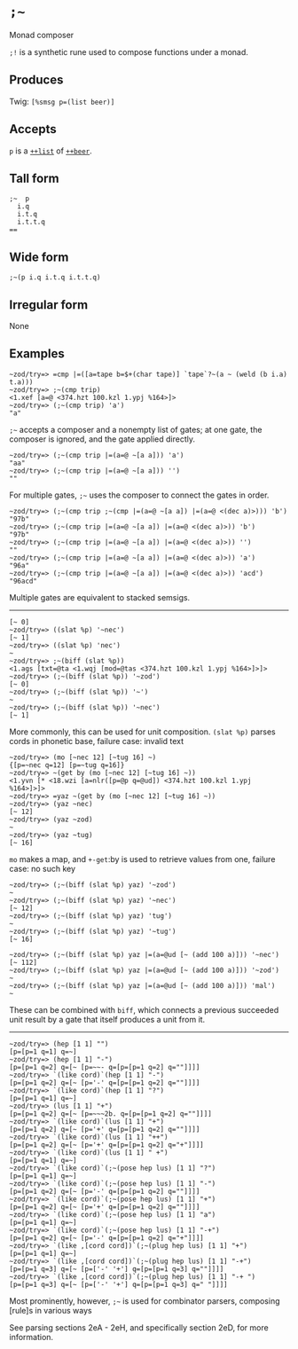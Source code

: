 `;~`
====

Monad composer

`;!` is a synthetic rune used to compose functions under a monad.

Produces
--------

Twig: `[%smsg p=(list beer)]`

Accepts
-------

`p` is a [`++list`]() of [`++beer`]().

Tall form
---------

    ;~  p
      i.q
      i.t.q
      i.t.t.q
    ==

Wide form
---------

    ;~(p i.q i.t.q i.t.t.q)

Irregular form
--------------

None

Examples
--------

    ~zod/try=> =cmp |=([a=tape b=$+(char tape)] `tape`?~(a ~ (weld (b i.a) t.a)))
    ~zod/try=> ;~(cmp trip)
    <1.xef [a=@ <374.hzt 100.kzl 1.ypj %164>]>
    ~zod/try=> (;~(cmp trip) 'a')
    "a"

`;~` accepts a composer and a nonempty list of gates; at one gate, the
composer is ignored, and the gate applied directly.

    ~zod/try=> (;~(cmp trip |=(a=@ ~[a a])) 'a')
    "aa"
    ~zod/try=> (;~(cmp trip |=(a=@ ~[a a])) '')
    ""

For multiple gates, `;~` uses the composer to connect the gates in
order.

    ~zod/try=> (;~(cmp trip ;~(cmp |=(a=@ ~[a a]) |=(a=@ <(dec a)>))) 'b')
    "97b"
    ~zod/try=> (;~(cmp trip |=(a=@ ~[a a]) |=(a=@ <(dec a)>)) 'b')
    "97b"
    ~zod/try=> (;~(cmp trip |=(a=@ ~[a a]) |=(a=@ <(dec a)>)) '')
    ""
    ~zod/try=> (;~(cmp trip |=(a=@ ~[a a]) |=(a=@ <(dec a)>)) 'a')
    "96a"
    ~zod/try=> (;~(cmp trip |=(a=@ ~[a a]) |=(a=@ <(dec a)>)) 'acd')
    "96acd"

Multiple gates are equivalent to stacked semsigs.

------------------------------------------------------------------------

    [~ 0]
    ~zod/try=> ((slat %p) '~nec')
    [~ 1]
    ~zod/try=> ((slat %p) 'nec')
    ~
    ~zod/try=> ;~(biff (slat %p))
    <1.ags [txt=@ta <1.wqj [mod=@tas <374.hzt 100.kzl 1.ypj %164>]>]>
    ~zod/try=> (;~(biff (slat %p)) '~zod')
    [~ 0]
    ~zod/try=> (;~(biff (slat %p)) '~')
    ~
    ~zod/try=> (;~(biff (slat %p)) '~nec')
    [~ 1]

More commonly, this can be used for unit composition. `(slat %p)` parses
cords in phonetic base, failure case: invalid text

    ~zod/try=> (mo [~nec 12] [~tug 16] ~)
    {[p=~nec q=12] [p=~tug q=16]}
    ~zod/try=> ~(get by (mo [~nec 12] [~tug 16] ~)) 
    <1.yvn [* <18.wzi [a=nlr([p=@p q=@ud]) <374.hzt 100.kzl 1.ypj %164>]>]>
    ~zod/try=> =yaz ~(get by (mo [~nec 12] [~tug 16] ~)) 
    ~zod/try=> (yaz ~nec)
    [~ 12]
    ~zod/try=> (yaz ~zod)
    ~
    ~zod/try=> (yaz ~tug)
    [~ 16]

`mo` makes a map, and `+-get`:by is used to retrieve values from one,
failure case: no such key

    ~zod/try=> (;~(biff (slat %p) yaz) '~zod')
    ~
    ~zod/try=> (;~(biff (slat %p) yaz) '~nec')
    [~ 12]
    ~zod/try=> (;~(biff (slat %p) yaz) 'tug')
    ~
    ~zod/try=> (;~(biff (slat %p) yaz) '~tug')
    [~ 16]

    ~zod/try=> (;~(biff (slat %p) yaz |=(a=@ud [~ (add 100 a)])) '~nec')
    [~ 112]
    ~zod/try=> (;~(biff (slat %p) yaz |=(a=@ud [~ (add 100 a)])) '~zod')
    ~
    ~zod/try=> (;~(biff (slat %p) yaz |=(a=@ud [~ (add 100 a)])) 'mal')
    ~

These can be combined with `biff`, which connects a previous succeeded
unit result by a gate that itself produces a unit from it.

------------------------------------------------------------------------

    ~zod/try=> (hep [1 1] "")
    [p=[p=1 q=1] q=~]
    ~zod/try=> (hep [1 1] "-")
    [p=[p=1 q=2] q=[~ [p=~~- q=[p=[p=1 q=2] q=""]]]]
    ~zod/try=> `(like cord)`(hep [1 1] "-")
    [p=[p=1 q=2] q=[~ [p='-' q=[p=[p=1 q=2] q=""]]]]
    ~zod/try=> `(like cord)`(hep [1 1] "?")
    [p=[p=1 q=1] q=~]
    ~zod/try=> (lus [1 1] "+")
    [p=[p=1 q=2] q=[~ [p=~~~2b. q=[p=[p=1 q=2] q=""]]]]
    ~zod/try=> `(like cord)`(lus [1 1] "+")
    [p=[p=1 q=2] q=[~ [p='+' q=[p=[p=1 q=2] q=""]]]]
    ~zod/try=> `(like cord)`(lus [1 1] "++")
    [p=[p=1 q=2] q=[~ [p='+' q=[p=[p=1 q=2] q="+"]]]]
    ~zod/try=> `(like cord)`(lus [1 1] " +")
    [p=[p=1 q=1] q=~]
    ~zod/try=> `(like cord)`(;~(pose hep lus) [1 1] "?")
    [p=[p=1 q=1] q=~]
    ~zod/try=> `(like cord)`(;~(pose hep lus) [1 1] "-")
    [p=[p=1 q=2] q=[~ [p='-' q=[p=[p=1 q=2] q=""]]]]
    ~zod/try=> `(like cord)`(;~(pose hep lus) [1 1] "+")
    [p=[p=1 q=2] q=[~ [p='+' q=[p=[p=1 q=2] q=""]]]]
    ~zod/try=> `(like cord)`(;~(pose hep lus) [1 1] "a")
    [p=[p=1 q=1] q=~]
    ~zod/try=> `(like cord)`(;~(pose hep lus) [1 1] "-+")
    [p=[p=1 q=2] q=[~ [p='-' q=[p=[p=1 q=2] q="+"]]]]
    ~zod/try=> `(like ,[cord cord])`(;~(plug hep lus) [1 1] "+")
    [p=[p=1 q=1] q=~]
    ~zod/try=> `(like ,[cord cord])`(;~(plug hep lus) [1 1] "-+")
    [p=[p=1 q=3] q=[~ [p=['-' '+'] q=[p=[p=1 q=3] q=""]]]]
    ~zod/try=> `(like ,[cord cord])`(;~(plug hep lus) [1 1] "-+ ")
    [p=[p=1 q=3] q=[~ [p=['-' '+'] q=[p=[p=1 q=3] q=" "]]]]

Most prominently, however, `;~` is used for combinator parsers,
composing [rule]s in various ways

See parsing sections 2eA - 2eH, and specifically section 2eD, for more
information.
